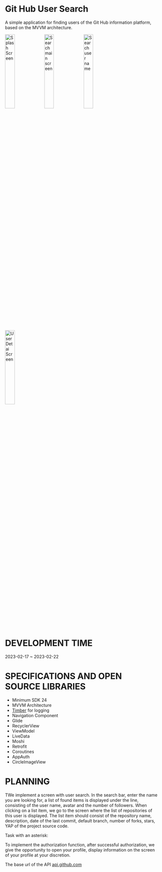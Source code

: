 # Git Hub User Search
<p>A simple application for finding users of the Git Hub information platform, based on the MVVM architecture.</p>
<p>
<img src="https://firebasestorage.googleapis.com/v0/b/spotifyclonetest-68b4a.appspot.com/o/image_for_project%2FGHUS%2Fsplash.jpg?alt=media&token=ec572a90-0ed7-42a9-a420-42ad1dd2c6f5" alt="Splash Screen" width="25%">
<img src="https://firebasestorage.googleapis.com/v0/b/spotifyclonetest-68b4a.appspot.com/o/image_for_project%2FGHUS%2Fuser_search_main.jpg?alt=media&token=8180c627-7267-4137-adc5-390e659d5537" alt="Search main screen" width="25%">
<img src="https://firebasestorage.googleapis.com/v0/b/spotifyclonetest-68b4a.appspot.com/o/image_for_project%2FGHUS%2Fuser_search.jpg?alt=media&token=ff9d4fc0-177e-490b-a5c1-8d8f0f82cd19" alt="Search user name" width="25%">
<img src="https://firebasestorage.googleapis.com/v0/b/spotifyclonetest-68b4a.appspot.com/o/image_for_project%2FGHUS%2Fuser_detail.jpg?alt=media&token=c3e648f2-5f00-44ca-8b0e-104412c2cdad" alt="User Detai Screen" width="25%">
</p>

# DEVELOPMENT TIME
<p>2023-02-17 ~ 2023-02-22</p>

# SPECIFICATIONS AND OPEN SOURCE LIBRARIES
<ul>
<li>Minimum SDK 24</li>
<li>MVVM Architecture</li>
<li><a href="https://github.com/JakeWharton/timber">Timber</a> for logging</li>
<li>Navigation Component</li>
<li>Glide</li>
<li>RecyclerView</li>
<li>ViewModel</li>
<li>LiveData</li>
<li>Moshi</li>
<li>Retrofit</li>
<li>Coroutines</li>
<li>AppAuth</li>
<li>CircleImageView</li>
</ul>

# PLANNING
<p>TWe implement a screen with user search. In the search bar, enter the name you are looking for, a list of found items is displayed under the line, consisting of the user name, avatar and the number of followers. When clicking on a list item, we go to the screen where the list of repositories of this user is displayed. The list item should consist of the repository name, description, date of the last commit, default branch, number of forks, stars, YAP of the project source code.</p>

<p>Task with an asterisk:</p>
<p>To implement the authorization function, after successful authorization, we give the opportunity to open your profile, display information on the screen of your profile at your discretion.</p>

<p>The base url of the API <a href="https://api.github.com">api.github.com</a></p>
